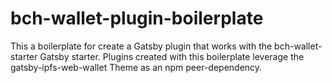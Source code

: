 # bch-wallet-plugin-boilerplate

This a boilerplate for create a Gatsby plugin that works with the
bch-wallet-starter Gatsby starter. Plugins created with this boilerplate
leverage the gatsby-ipfs-web-wallet Theme as an npm peer-dependency.

